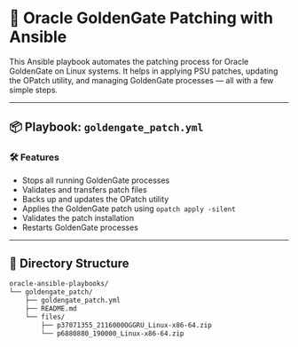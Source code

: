 # 🔄 Oracle GoldenGate Patching with Ansible

This Ansible playbook automates the patching process for Oracle GoldenGate on Linux systems. It helps in applying PSU patches, updating the OPatch utility, and managing GoldenGate processes — all with a few simple steps.

---

## 📦 Playbook: `goldengate_patch.yml`

### 🛠️ Features
- Stops all running GoldenGate processes
- Validates and transfers patch files
- Backs up and updates the OPatch utility
- Applies the GoldenGate patch using `opatch apply -silent`
- Validates the patch installation
- Restarts GoldenGate processes

---

## 📁 Directory Structure

```bash
oracle-ansible-playbooks/
└── goldengate_patch/
    ├── goldengate_patch.yml
    ├── README.md
    └── files/
        ├── p37071355_2116000OGGRU_Linux-x86-64.zip
        └── p6880880_190000_Linux-x86-64.zip
